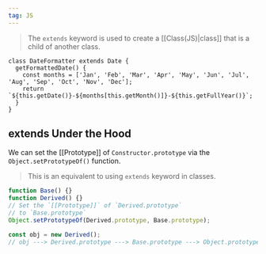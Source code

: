 ```yaml
---
tag: JS
---
```


>The `extends` keyword is used to create a [[Class(JS)|class]] that is a child of another class. 

```Js
class DateFormatter extends Date {
  getFormattedDate() {
    const months = ['Jan', 'Feb', 'Mar', 'Apr', 'May', 'Jun', 'Jul', 'Aug', 'Sep', 'Oct', 'Nov', 'Dec'];
    return `${this.getDate()}-${months[this.getMonth()]}-${this.getFullYear()}`;
  }
}
```

## extends Under the Hood

We can set the [[Prototype]] of `Constructor.prototype` via the `Object.setPrototypeOf()` function.
>This is an equivalent to using `extends` keyword in classes.

```js
function Base() {}
function Derived() {}
// Set the `[[Prototype]]` of `Derived.prototype`
// to `Base.prototype`
Object.setPrototypeOf(Derived.prototype, Base.prototype);

const obj = new Derived();
// obj ---> Derived.prototype ---> Base.prototype ---> Object.prototype ---> null
```